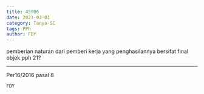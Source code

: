 ```yaml
---
title: 45906
date: 2021-03-01
category: Tanya-SC
tags: PPh
author: FDY
---
```


pemberian naturan dari pemberi kerja yang penghasilannya bersifat final objek pph 21?

---

Per16/2016 pasal 8

`FDY`
